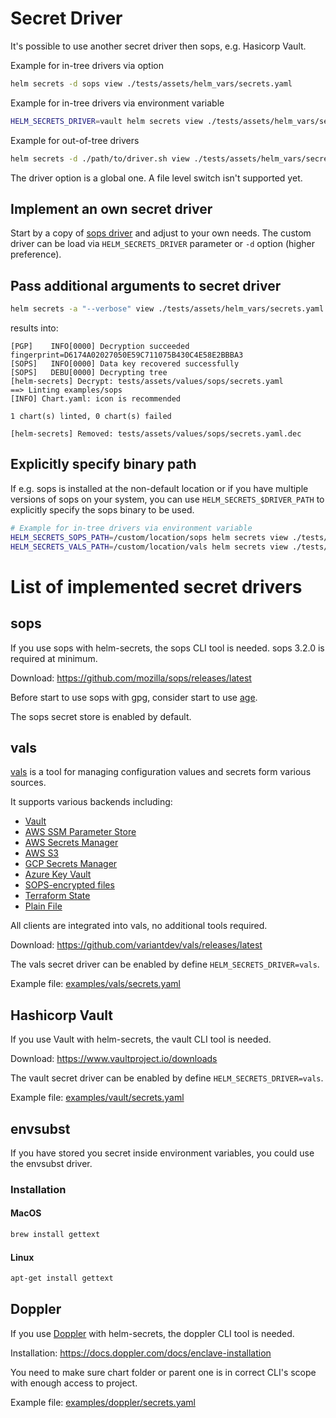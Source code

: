 # Secret Driver

It's possible to use another secret driver then sops, e.g. Hasicorp Vault.

Example for in-tree drivers via option
```bash
helm secrets -d sops view ./tests/assets/helm_vars/secrets.yaml
```

Example for in-tree drivers via environment variable
```bash
HELM_SECRETS_DRIVER=vault helm secrets view ./tests/assets/helm_vars/secrets.yaml
```

Example for out-of-tree drivers
```bash
helm secrets -d ./path/to/driver.sh view ./tests/assets/helm_vars/secrets.yaml
```

The driver option is a global one. A file level switch isn't supported yet.

## Implement an own secret driver

Start by a copy of [sops driver](https://github.com/jkroepke/helm-secrets/blob/main/scripts/drivers/sops.sh) and adjust to your own needs.
The custom driver can be load via `HELM_SECRETS_DRIVER` parameter or `-d` option (higher preference).

## Pass additional arguments to secret driver

```bash
helm secrets -a "--verbose" view ./tests/assets/helm_vars/secrets.yaml
```

results into:

```
[PGP]    INFO[0000] Decryption succeeded                          fingerprint=D6174A02027050E59C711075B430C4E58E2BBBA3
[SOPS]   INFO[0000] Data key recovered successfully
[SOPS]   DEBU[0000] Decrypting tree
[helm-secrets] Decrypt: tests/assets/values/sops/secrets.yaml
==> Linting examples/sops
[INFO] Chart.yaml: icon is recommended

1 chart(s) linted, 0 chart(s) failed

[helm-secrets] Removed: tests/assets/values/sops/secrets.yaml.dec
```

## Explicitly specify binary path

If e.g. sops is installed at the non-default location or if you have multiple versions of sops on your system, you can use `HELM_SECRETS_$DRIVER_PATH` to explicitly specify the sops binary to be used.

```bash
# Example for in-tree drivers via environment variable
HELM_SECRETS_SOPS_PATH=/custom/location/sops helm secrets view ./tests/assets/helm_vars/secrets.yaml
HELM_SECRETS_VALS_PATH=/custom/location/vals helm secrets view ./tests/assets/helm_vars/secrets.yaml
```

# List of implemented secret drivers

## sops

If you use sops with helm-secrets, the sops CLI tool is needed. 
sops 3.2.0 is required at minimum.

Download: https://github.com/mozilla/sops/releases/latest

Before start to use sops with gpg, consider start to use [age](https://github.com/mozilla/sops#encrypting-using-age).

The sops secret store is enabled by default.

## vals

[vals](https://github.com/variantdev/vals) is a tool for managing configuration values and secrets form various sources.

It supports various backends including:

* [Vault](https://github.com/variantdev/vals#vault)
* [AWS SSM Parameter Store](https://github.com/variantdev/vals#aws-ssm-parameter-store)
* [AWS Secrets Manager](https://github.com/variantdev/vals#aws-secrets-manager)
* [AWS S3](https://github.com/variantdev/vals#aws-s3)
* [GCP Secrets Manager](https://github.com/variantdev/vals#gcp-secrets-manager)
* [Azure Key Vault](https://github.com/variantdev/vals#azure-key-vault)
* [SOPS-encrypted files](https://github.com/variantdev/vals#sops)
* [Terraform State](https://github.com/variantdev/vals#terraform-tfstate)
* [Plain File](https://github.com/variantdev/vals#file)

All clients are integrated into vals, no additional tools required.

Download: https://github.com/variantdev/vals/releases/latest

The vals secret driver can be enabled by define `HELM_SECRETS_DRIVER=vals`.

Example file: [examples/vals/secrets.yaml](https://github.com/jkroepke/helm-secrets/blob/main/examples/vals/secrets.yaml)

## Hashicorp Vault

If you use Vault with helm-secrets, the vault CLI tool is needed.

Download: https://www.vaultproject.io/downloads

The vault secret driver can be enabled by define `HELM_SECRETS_DRIVER=vals`.

Example file: [examples/vault/secrets.yaml](https://github.com/jkroepke/helm-secrets/blob/main/examples/vault/secrets.yaml) 

## envsubst

If you have stored you secret inside environment variables, you could use the envsubst driver.

### Installation

#### MacOS

```bash
brew install gettext
```

#### Linux

```bash
apt-get install gettext
```

## Doppler

If you use [Doppler](https://doppler.com) with helm-secrets, the doppler CLI tool is needed.

Installation: https://docs.doppler.com/docs/enclave-installation

You need to make sure chart folder or parent one is in correct CLI's scope with enough access to project.

Example file: [examples/doppler/secrets.yaml](https://github.com/jkroepke/helm-secrets/blob/main/examples/doppler/secrets.yaml) 
